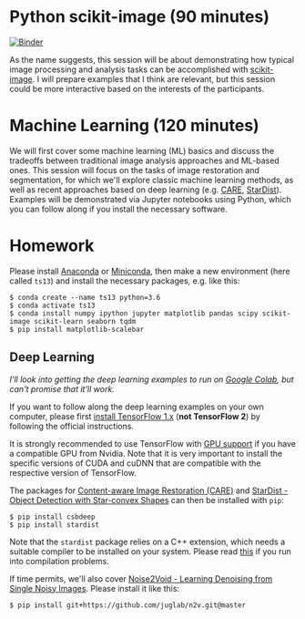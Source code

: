 # Python scikit-image (90 minutes)

[![Binder](https://mybinder.org/badge_logo.svg)](https://mybinder.org/v2/gh/uschmidt83/neubias-ts13/master)

As the name suggests, this session will be about demonstrating how 
typical image processing and analysis tasks can be accomplished with 
[scikit-image](https://scikit-image.org/). I will prepare examples that I think are relevant, but this session could be more interactive based on the interests of the participants.


# Machine Learning (120 minutes)

We will first cover some machine learning (ML) basics and discuss the tradeoffs between traditional image analysis approaches and ML-based ones.
This session will focus on the tasks of image restoration and segmentation, for which we'll explore classic machine learning methods, as well as recent approaches based on deep learning (e.g. [CARE](http://csbdeep.bioimagecomputing.com), [StarDist](https://github.com/mpicbg-csbd/stardist)).
Examples will be demonstrated via Jupyter notebooks using Python, which you can follow along if you install the necessary software.


# Homework

Please install [Anaconda](https://www.anaconda.com/distribution/) or [Miniconda](https://docs.conda.io/en/latest/miniconda.html), then make a new environment (here called `ts13`) and install the necessary packages, e.g. like this:

```console
$ conda create --name ts13 python=3.6
$ conda activate ts13
$ conda install numpy ipython jupyter matplotlib pandas scipy scikit-image scikit-learn seaborn tqdm
$ pip install matplotlib-scalebar
```

## Deep Learning

*I'll look into getting the deep learning examples to run on [Google Colab](https://colab.research.google.com), but can't promise that it'll work.*

If you want to follow along the deep learning examples on your own computer, please first [install TensorFlow 1.x](https://www.tensorflow.org/install) (**not TensorFlow 2**) by following the official instructions.

It is strongly recommended to use TensorFlow with [GPU support](https://www.tensorflow.org/install/gpu) if you have a compatible GPU from Nvidia. Note that it is very important to install the specific versions of CUDA and cuDNN that are compatible with the respective version of TensorFlow.

The packages for [Content-aware Image Restoration (CARE)](http://csbdeep.bioimagecomputing.com) and [StarDist - Object Detection with Star-convex Shapes](https://github.com/mpicbg-csbd/stardist) can then be installed with `pip`:

```console
$ pip install csbdeep
$ pip install stardist
```

Note that the `stardist` package relies on a C++ extension, which needs a suitable compiler to be installed on your system. Please read [this](https://github.com/mpicbg-csbd/stardist/blob/master/README.md#troubleshooting)
if you run into compilation problems.

If time permits, we'll also cover [Noise2Void - Learning Denoising from Single Noisy Images](https://github.com/juglab/n2v). Please install it like this:

```console
$ pip install git+https://github.com/juglab/n2v.git@master
```
